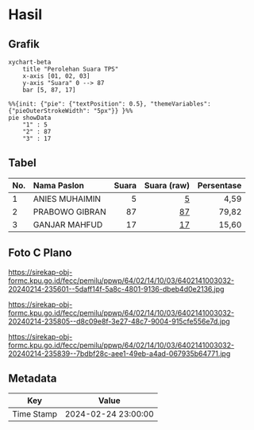 # Hasil

## Grafik

```mermaid
xychart-beta
    title "Perolehan Suara TPS"
    x-axis [01, 02, 03]
    y-axis "Suara" 0 --> 87
    bar [5, 87, 17]
```

```mermaid
%%{init: {"pie": {"textPosition": 0.5}, "themeVariables": {"pieOuterStrokeWidth": "5px"}} }%%
pie showData
    "1" : 5
    "2" : 87
    "3" : 17
```

## Tabel

| No. | Nama Paslon    | Suara | Suara (raw) | Persentase |
|:--- |:-------------- | -----:| -----------:| ----------:|
| 1   | ANIES MUHAIMIN | 5     | [5][p-1]    | 4,59       |
| 2   | PRABOWO GIBRAN | 87    | [87][p-2]   | 79,82      |
| 3   | GANJAR MAHFUD  | 17    | [17][p-3]   | 15,60      |


[p-1]: https://github.com/gigit-pemilu/pemilu-2024-64-kalimantan-timur/blob/main/pilpres/hitung-suara/sub/64-kalimantan-timur/sub/02-kutai-kartanegara/sub/14-muara-jawa/sub/1003-muara-jawa-ulu/sub/032-tps/sub/paslon-1.txt
[p-2]: https://github.com/gigit-pemilu/pemilu-2024-64-kalimantan-timur/blob/main/pilpres/hitung-suara/sub/64-kalimantan-timur/sub/02-kutai-kartanegara/sub/14-muara-jawa/sub/1003-muara-jawa-ulu/sub/032-tps/sub/paslon-2.txt
[p-3]: https://github.com/gigit-pemilu/pemilu-2024-64-kalimantan-timur/blob/main/pilpres/hitung-suara/sub/64-kalimantan-timur/sub/02-kutai-kartanegara/sub/14-muara-jawa/sub/1003-muara-jawa-ulu/sub/032-tps/sub/paslon-3.txt

## Foto C Plano

https://sirekap-obj-formc.kpu.go.id/fecc/pemilu/ppwp/64/02/14/10/03/6402141003032-20240214-235601--5daff14f-5a8c-4801-9136-dbeb4d0e2136.jpg

https://sirekap-obj-formc.kpu.go.id/fecc/pemilu/ppwp/64/02/14/10/03/6402141003032-20240214-235805--d8c09e8f-3e27-48c7-9004-915cfe556e7d.jpg

https://sirekap-obj-formc.kpu.go.id/fecc/pemilu/ppwp/64/02/14/10/03/6402141003032-20240214-235839--7bdbf28c-aee1-49eb-a4ad-067935b64771.jpg


## Metadata

| Key        | Value               |
| ---------- | ------------------- |
| Time Stamp | 2024-02-24 23:00:00 |



